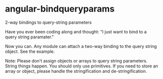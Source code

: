 angular-bindqueryparams
=======================

2-way bindings to query-string parameters

Have you ever been coding along and thought:  "I just want to bind to a query string paramater."

Now you can.  Any module can attach a two-way binding to the query string object.  See the example.

Note:  Please don't assign objects or arrays to query string parameters.  String things happen.
You should only use primitives.  If you need to store an array or object, please handle the
stringification and de-stringification.